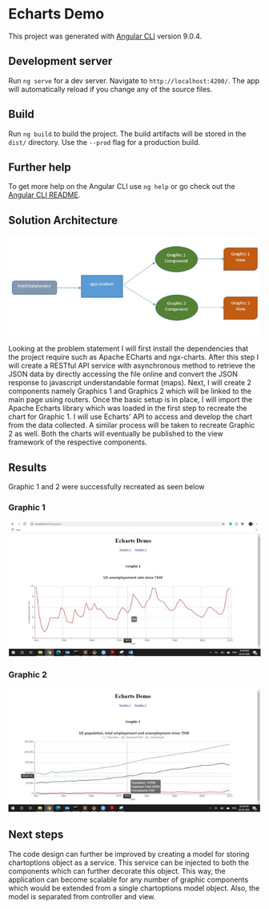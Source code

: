# Echarts Demo

This project was generated with [Angular CLI](https://github.com/angular/angular-cli) version 9.0.4.

## Development server

Run `ng serve` for a dev server. Navigate to `http://localhost:4200/`. The app will automatically reload if you change any of the source files.

## Build

Run `ng build` to build the project. The build artifacts will be stored in the `dist/` directory. Use the `--prod` flag for a production build.

## Further help

To get more help on the Angular CLI use `ng help` or go check out the [Angular CLI README](https://github.com/angular/angular-cli/blob/master/README.md).

## Solution Architecture
![Solution Architecture](Architecture.JPG)

Looking at the problem statement I will first install the dependencies that the project require such as Apache ECharts and ngx-charts. After this step I will create a RESTful API service with asynchronous method to retrieve the JSON data by directly accessing the file online and convert the JSON response to javascript understandable format (maps). Next, I will create 2 components namely Graphics 1 and Graphics 2 which will be linked to the main page using routers. Once the basic setup is in place, I will import the Apache Echarts library which was loaded in the first step to recreate the chart for Graphic 1. I will use Echarts' API to access and develop the chart from the data collected. A similar process will be taken to recreate Graphic 2 as well. Both the charts will eventually be published to the view framework of the respective components.


## Results
Graphic 1 and 2 were successfully recreated as seen below

### Graphic 1

![Graphic 1](Graphic1.JPG)

### Graphic 2

![Graphic 2](Graphic2.JPG)

## Next steps
The code design can further be improved by creating a model for storing chartoptions object as a service. This service can be injected to both the components which can further decorate this object. This way, the application can become scalable for any number of graphic components which would be extended from a single chartoptions model object. Also, the model is separated from controller and view.
